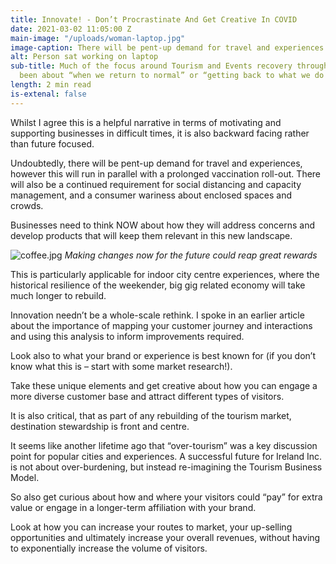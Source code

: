 ```yaml
---
title: Innovate! - Don’t Procrastinate And Get Creative In COVID
date: 2021-03-02 11:05:00 Z
main-image: "/uploads/woman-laptop.jpg"
image-caption: There will be pent-up demand for travel and experiences
alt: Person sat working on laptop
sub-title: Much of the focus around Tourism and Events recovery through Covid has
  been about “when we return to normal” or “getting back to what we do best”
length: 2 min read
is-extenal: false
---
```


Whilst I agree this is a helpful narrative in terms of motivating and supporting businesses in difficult times, it is also backward facing rather than future focused. 

Undoubtedly, there will be pent-up demand for travel and experiences, however this will run in parallel with a prolonged vaccination roll-out. There will also be a continued requirement for social distancing and capacity management, and a consumer wariness about enclosed spaces and crowds. 

Businesses need to think NOW about how they will address concerns and develop products that will keep them relevant in this new landscape.

![coffee.jpg](/uploads/coffee.jpg)
*Making changes now for the future could reap great rewards* 

This is particularly applicable for indoor city centre experiences, where the historical resilience of the weekender, big gig related economy will take much longer to rebuild. 

Innovation needn’t be a whole-scale rethink. I spoke in an earlier article about the importance of mapping your customer journey and interactions  and using this analysis to inform improvements required. 

Look also to what your brand or experience is best known for (if you don’t know what this is – start with some market research!). 

Take these unique elements and get creative about how you can engage a more diverse customer base and attract different types of visitors. 

It is also critical, that as part of any rebuilding of the tourism market, destination stewardship is front and centre.

It seems like another lifetime ago that “over-tourism” was a key discussion point for popular cities and experiences. A successful future for Ireland Inc. is not about over-burdening, but instead re-imagining the Tourism Business Model. 

So also get curious about how and where your visitors could “pay” for extra value or engage in a longer-term affiliation with your brand. 

Look at how you can increase your routes to market, your up-selling opportunities and ultimately increase your overall revenues, without having to exponentially increase the volume of visitors.